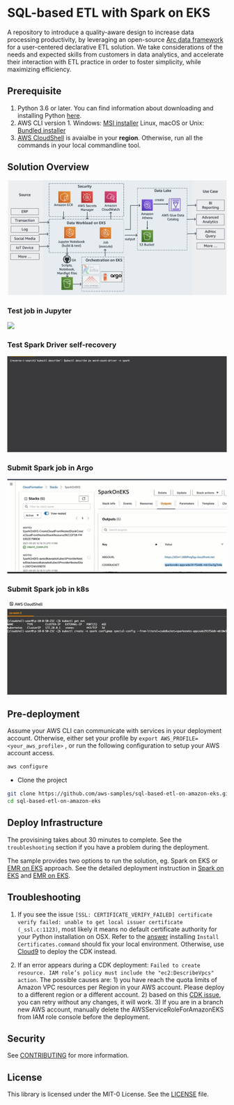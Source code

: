 # SQL-based ETL with Spark on EKS

A repository to introduce a quality-aware design to increase data processing productivity, by leveraging an open-source [Arc data framework](https://arc.tripl.ai/) for a user-centered declarative ETL solution. We take considerations of the needs and expected skills from customers in data analytics, and accelerate their interaction with ETL practice in order to foster simplicity, while maximizing efficiency.


## Prerequisite
1. Python 3.6 or later. You can find information about downloading and installing Python [here](https://www.python.org/downloads/).
2. AWS CLI version 1.
  Windows: [MSI installer](https://docs.aws.amazon.com/cli/latest/userguide/install-windows.html#install-msi-on-windows)
  Linux, macOS or Unix: [Bundled installer](https://docs.aws.amazon.com/cli/latest/userguide/install-macos.html#install-macosos-bundled)
3. [AWS CloudShell](https://console.aws.amazon.com/cloudshell/) is avaialbe in your **region**. Otherwise, run all the commands in your local commandline tool.


## Solution Overview
![](/spark-on-eks/images/architecture.png)

### Test job in Jupyter
![](/spark-on-eks/images/run_jupyter.gif)

### Test Spark Driver self-recovery
![](/spark-on-eks/images/driver_interruption_test.gif)

### Submit Spark job in Argo
![](/spark-on-eks/images/submit_job_in_argo.gif)

### Submit Spark job in k8s
![](/spark-on-eks/images/submit_native_spark.gif)


## Pre-deployment
Assume your AWS CLI can communicate with services in your deployment account. Otherwise, either set your profile by `export AWS_PROFILE=<your_aws_profile>` , or run the following configuration to setup your AWS account access.

```bash
aws configure
```
* Clone the project

```bash
git clone https://github.com/aws-samples/sql-based-etl-on-amazon-eks.git
cd sql-based-etl-on-amazon-eks
```

## Deploy Infrastructure

The provisining takes about 30 minutes to complete. See the `troubleshooting` section if you have a problem during the deployment. 

The sample provides two options to run the solution, eg. Spark on EKS or [EMR on EKS](https://aws.amazon.com/emr/features/eks/) approach. See the detailed deployment instruction in [Spark on EKS](/spark-on-eks/README.md) and [EMR on EKS](/emr-on-eks/README.md).


## Troubleshooting

1. If you see the issue `[SSL: CERTIFICATE_VERIFY_FAILED] certificate verify failed: unable to get local issuer certificate (_ssl.c:1123)`, most likely it means no default certificate authority for your Python installation on OSX. Refer to the [answer](https://stackoverflow.com/questions/52805115/0nd) installing `Install Certificates.command` should fix your local environment. Otherwise, use [Cloud9](https://aws.amazon.com/cloud9/details/) to deploy the CDK instead.

2. If an error appears during a CDK deployment: `Failed to create resource. IAM role’s policy must include the "ec2:DescribeVpcs" action`. The possible causes are: 1) you have reach the quota limits of Amazon VPC resources per Region in your AWS account. Please deploy to a different region or a different account. 2) based on this [CDK issue](https://github.com/aws/aws-cdk/issues/9027), you can retry without any changes, it will work. 3) If you are in a branch new AWS account, manually delete the AWSServiceRoleForAmazonEKS from IAM role console before the deployment. 


## Security

See [CONTRIBUTING](CONTRIBUTING.md#security-issue-notifications) for more information.

## License

This library is licensed under the MIT-0 License. See the [LICENSE](LICENSE.txt) file.